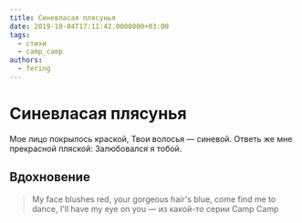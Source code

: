 ```yaml
---
title: Синевласая плясунья
date: 2019-10-04T17:11:42.0000000+03:00
tags:
  - стихи
  - camp_camp
authors:
  - fering
---
```

# Синевласая плясунья
Мое лицо покрылось краской,
Твои волосья — синевой.
Ответь же мне прекрасной пляской:
Залюбовался я тобой.

## Вдохновение

> My face blushes red,
> your gorgeous hair's blue,
> come find me to dance,
> I'll have my eye on you
> — из какой-то серии Camp Camp
